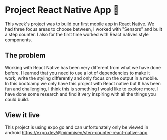# Project React Native App 📱

This week's project was to build our first mobile app in React Native.
We had three focus areas to choose between, I worked with "Sensors" and built a step counter.
I also for the first time worked with React natives style components.

## The problem

Working with React Native has been very different from what we have done before.
I learned that you need to use a lot of dependencies to make it work, write the styling differently
and only focus on the output in a mobile.
In this bootcamp we only have this project with React native but
It has been fun and challenging, I think this is something I would like to explore more.
I have done some research and find it very inspiring with all the things you could build.

## View it live

This project is using expo go and can unfortunately only be viewed in android
https://expo.dev/@mimmisen/step-counter-react-native-app
